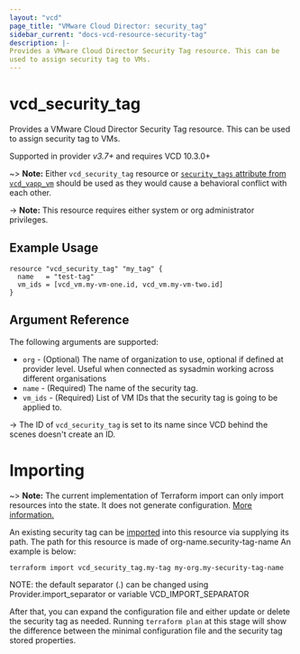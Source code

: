 ```yaml
---
layout: "vcd"
page_title: "VMware Cloud Director: security_tag"
sidebar_current: "docs-vcd-resource-security-tag"
description: |-
Provides a VMware Cloud Director Security Tag resource. This can be
used to assign security tag to VMs.
---
```


# vcd\_security\_tag

Provides a VMware Cloud Director Security Tag resource. This can be
used to assign security tag to VMs.

Supported in provider *v3.7+* and requires VCD 10.3.0+

~> **Note:** Either `vcd_security_tag` resource or [`security_tags` attribute from `vcd_vapp_vm`](/providers/vmware/vcd/latest/docs/resources/vapp_vm)
should be used as they would cause a behavioral conflict with each other.

-> **Note:** This resource requires either system or org administrator privileges.

## Example Usage

```hcl
resource "vcd_security_tag" "my_tag" {
  name   = "test-tag"
  vm_ids = [vcd_vm.my-vm-one.id, vcd_vm.my-vm-two.id]
}
```
## Argument Reference

The following arguments are supported:

* `org` - (Optional) The name of organization to use, optional if defined at provider level. Useful when connected as sysadmin working across different organisations
* `name` - (Required) The name of the security tag.
* `vm_ids` - (Required) List of VM IDs that the security tag is going to be applied to.

-> The ID of `vcd_security_tag` is set to its name since VCD behind the scenes doesn't create an ID.

# Importing

~> **Note:** The current implementation of Terraform import can only import resources into the state.
It does not generate configuration. [More information.](https://www.terraform.io/docs/import/)

An existing security tag can be [imported][docs-import] into this resource via supplying its path.
The path for this resource is made of org-name.security-tag-name
An example is below:

```
terraform import vcd_security_tag.my-tag my-org.my-security-tag-name
```

NOTE: the default separator (.) can be changed using Provider.import_separator or variable VCD_IMPORT_SEPARATOR


[docs-import]:https://www.terraform.io/docs/import/

After that, you can expand the configuration file and either update or delete the security tag as needed. Running `terraform plan`
at this stage will show the difference between the minimal configuration file and the security tag stored properties.
